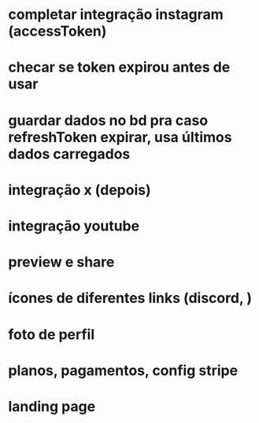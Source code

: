 # completar integração instagram (accessToken)
# checar se token expirou antes de usar
# guardar dados no bd pra caso refreshToken expirar, usa últimos dados carregados
# integração x (depois)
# integração youtube
# preview e share
# ícones de diferentes links (discord, )
# foto de perfil
# planos, pagamentos, config stripe
# landing page